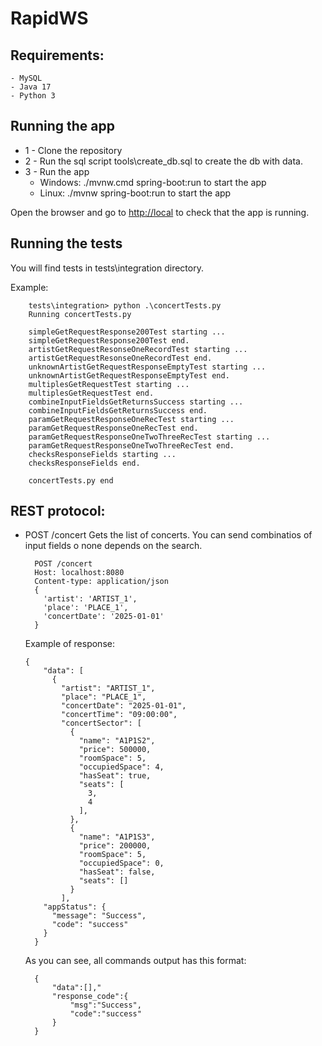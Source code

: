 # RapidWS

## Requirements:
    - MySQL
    - Java 17
    - Python 3

## Running the app
  
   - 1 - Clone the repository
   - 2 - Run the sql script tools\create_db.sql to create the db with data.
   - 3 - Run the app
      - Windows:
          ./mvnw.cmd spring-boot:run to start the app
      - Linux:
         ./mvnw spring-boot:run to start the app
      
   Open the browser and go to [http://local](http://localhost:8080/concert) to check that the app is running.

## Running the tests
   You will find tests in tests\integration directory.
   
   Example:

        tests\integration> python .\concertTests.py
        Running concertTests.py
        
        simpleGetRequestResponse200Test starting ...
        simpleGetRequestResponse200Test end.
        artistGetRequestResonseOneRecordTest starting ...
        artistGetRequestResonseOneRecordTest end.
        unknownArtistGetRequestResponseEmptyTest starting ...
        unknownArtistGetRequestResponseEmptyTest end.
        multiplesGetRequestTest starting ...
        multiplesGetRequestTest end.
        combineInputFieldsGetReturnsSuccess starting ...
        combineInputFieldsGetReturnsSuccess end.
        paramGetRequestResponseOneRecTest starting ...
        paramGetRequestResponseOneRecTest end.
        paramGetRequestResponseOneTwoThreeRecTest starting ...
        paramGetRequestResponseOneTwoThreeRecTest end.
        checksResponseFields starting ...
        checksResponseFields end.
        
        concertTests.py end


## REST protocol:

- POST /concert
    Gets the list of concerts.
    You can send combinatios of input fields o none depends on the search.
        
        POST /concert
        Host: localhost:8080
        Content-type: application/json
        { 
          'artist': 'ARTIST_1', 
          'place': 'PLACE_1', 
          'concertDate': '2025-01-01' 
        }

    Example of response:
  
      {
          "data": [
            {
              "artist": "ARTIST_1",
              "place": "PLACE_1",
              "concertDate": "2025-01-01",
              "concertTime": "09:00:00",
              "concertSector": [
                {
                  "name": "A1P1S2",
                  "price": 500000,
                  "roomSpace": 5,
                  "occupiedSpace": 4,
                  "hasSeat": true,
                  "seats": [
                    3,
                    4
                  ],
                },
                {
                  "name": "A1P1S3",
                  "price": 200000,
                  "roomSpace": 5,
                  "occupiedSpace": 0,
                  "hasSeat": false,
                  "seats": []
                }
              ],
          "appStatus": {
            "message": "Success",
            "code": "success"
          }
        }

    As you can see, all commands output has this format:

        {
            "data":[],"
            "response_code":{
                "msg":"Success",
                "code":"success"
            }
        }
